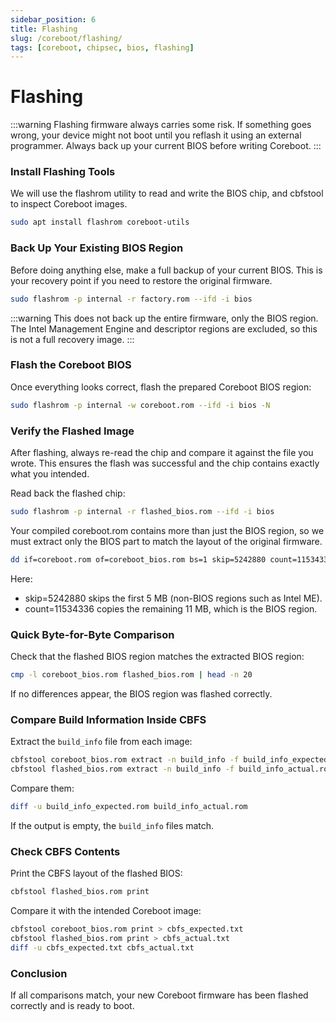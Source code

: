 ```yaml
---
sidebar_position: 6
title: Flashing
slug: /coreboot/flashing/
tags: [coreboot, chipsec, bios, flashing]
---
```


# Flashing

:::warning
Flashing firmware always carries some risk.
If something goes wrong, your device might not boot until you reflash it using an external programmer.
Always back up your current BIOS before writing Coreboot.
:::

### Install Flashing Tools

We will use the flashrom utility to read and write the BIOS chip, and cbfstool to inspect Coreboot images.

```bash
sudo apt install flashrom coreboot-utils
```

### Back Up Your Existing BIOS Region

Before doing anything else, make a full backup of your current BIOS.
This is your recovery point if you need to restore the original firmware.

```bash
sudo flashrom -p internal -r factory.rom --ifd -i bios
```

:::warning
This does not back up the entire firmware, only the BIOS region. The Intel Management Engine and descriptor regions are excluded, so this is not a full recovery image.
:::


### Flash the Coreboot BIOS

Once everything looks correct, flash the prepared Coreboot BIOS region:

```bash
sudo flashrom -p internal -w coreboot.rom --ifd -i bios -N
```

### Verify the Flashed Image

After flashing, always re-read the chip and compare it against the file you wrote.
This ensures the flash was successful and the chip contains exactly what you intended.

Read back the flashed chip:

```bash
sudo flashrom -p internal -r flashed_bios.rom --ifd -i bios
```

Your compiled coreboot.rom contains more than just the BIOS region, so we must extract only the BIOS part to match the layout of the original firmware.

```bash
dd if=coreboot.rom of=coreboot_bios.rom bs=1 skip=5242880 count=11534336
```

Here:

- skip=5242880 skips the first 5 MB (non-BIOS regions such as Intel ME).
- count=11534336 copies the remaining 11 MB, which is the BIOS region.

### Quick Byte-for-Byte Comparison

Check that the flashed BIOS region matches the extracted BIOS region:

```bash
cmp -l coreboot_bios.rom flashed_bios.rom | head -n 20
```

If no differences appear, the BIOS region was flashed correctly.

### Compare Build Information Inside CBFS

Extract the `build_info` file from each image:

```bash
cbfstool coreboot_bios.rom extract -n build_info -f build_info_expected.rom
cbfstool flashed_bios.rom extract -n build_info -f build_info_actual.rom
```

Compare them:

```bash
diff -u build_info_expected.rom build_info_actual.rom
```

If the output is empty, the `build_info` files match.

### Check CBFS Contents

Print the CBFS layout of the flashed BIOS:

```bash
cbfstool flashed_bios.rom print
```

Compare it with the intended Coreboot image:

```bash
cbfstool coreboot_bios.rom print > cbfs_expected.txt
cbfstool flashed_bios.rom print > cbfs_actual.txt
diff -u cbfs_expected.txt cbfs_actual.txt
```

### Conclusion

If all comparisons match, your new Coreboot firmware has been flashed correctly and is ready to boot.
